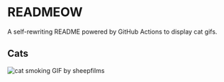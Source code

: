 # READMEOW

A self-rewriting README powered by GitHub Actions to display cat gifs.

## Cats

![cat smoking GIF by sheepfilms](https://media4.giphy.com/media/l0ExdMHUDKteztyfe/200.gif?cid=9acd02daessp7pzwvqgraapcpwhbf9sgkcr4ntip6e5rfox6&ep=v1_gifs_search&rid=200.gif&ct=g)
